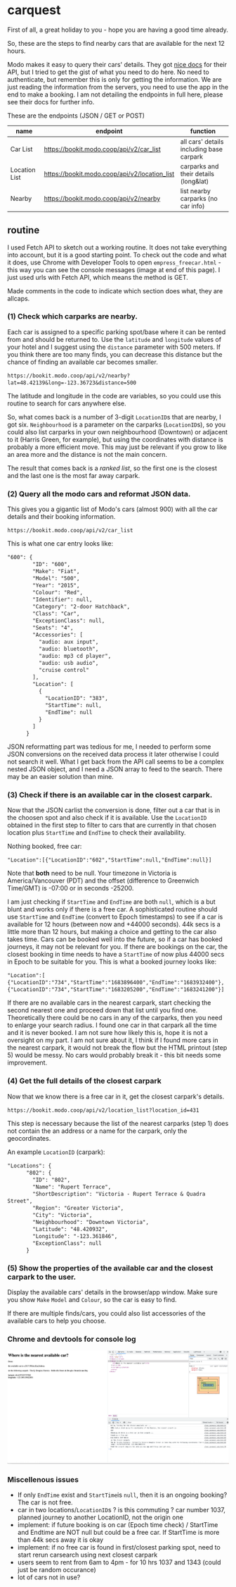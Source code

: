 # carquest
First of all, a great holiday to you - hope you are having a good time already.

So, these are the steps to find nearby cars that are available for the next 12 hours.

Modo makes it easy to query their cars' details. They got [nice docs](https://bookit.modo.coop/api/v2#car_list) for their API, but I tried to get the gist of what you need to do here. No need to authenticate, but remember this is only for getting the information. We are just reading the information from the servers, you need to use the app in the end to make a booking. I am not detailing the endpoints in full here, please see their docs for further info.

These are the endpoints (JSON / GET or POST) 

|  name |  endpoint |  function |
|---|---|---|
|  Car List | https://bookit.modo.coop/api/v2/car_list |  all cars' details including base carpark|
|  Location List | https://bookit.modo.coop/api/v2/location_list  |  carparks and their details (long&lat)|
|  Nearby | https://bookit.modo.coop/api/v2/nearby  | list nearby carparks (no car info)|

## routine

I used Fetch API to sketch out a working routine. It does not take everything into account, but it is a good starting point. To check out the code and what it does, use Chrome with Developer Tools to open `empress_freecar.html` - this way you can see the console messages (image at end of this page). I just used urls with Fetch API, which means the method is GET. 

Made comments in the code to indicate which section does what, they are allcaps.
### (1) Check which carparks are nearby. 
Each car is assigned to a specific parking spot/base where it can be rented from and should be returned to. Use the `latitude` and `longitude` values of your hotel and I suggest using the `distance` parameter with 500 meters. If you think there are too many finds, you can decrease this distance but the chance of finding an available car becomes smaller.
```
https://bookit.modo.coop/api/v2/nearby?lat=48.42139&long=-123.36723&distance=500
```
The latitude and longitude in the code are variables, so you could use this routine to search for cars anywhere else.

So, what comes back is a number of 3-digit `LocationID`s that are nearby, I got six. 
`Neighbourhood` is a parameter on the carparks (`LocationID`s), so you could also list carparks in your own neighbourhood (Downtown) or adjacent to it (Harris Green, for example), but using the coordinates with distance is probably a more efficient move. This may just be relevant if you grow to like an area more and the distance is not the main concern.

The result that comes back is a *ranked list*, so the first one is the closest and the last one is the most far away carpark. 

### (2) Query all the modo cars and reformat JSON data. 
This gives you a gigantic list of Modo's cars (almost 900) with all the car details and their booking information.
```
https://bookit.modo.coop/api/v2/car_list
```
This is what one car entry looks like:
```
"600": {
        "ID": "600",
        "Make": "Fiat",
        "Model": "500",
        "Year": "2015",
        "Colour": "Red",
        "Identifier": null,
        "Category": "2-door Hatchback",
        "Class": "Car",
        "ExceptionClass": null,
        "Seats": "4",
        "Accessories": [
          "audio: aux input",
          "audio: bluetooth",
          "audio: mp3 cd player",
          "audio: usb audio",
          "cruise control"
        ],
        "Location": [
          {
            "LocationID": "383",
            "StartTime": null,
            "EndTime": null
          }
        ]
      }
```

JSON reformatting part was tedious for me, I needed to perform some JSON conversions on the received data process it later otherwise I could not search it well. What I get back from the API call seems to be a complex nested JSON object, and I need a JSON array to feed to the search. There may be an easier solution than mine.

### (3) Check if there is an available car in the closest carpark.

Now that the JSON carlist the conversion is done, filter out a car that is in the choosen spot and also check if it is available. Use the `LocationID` obtained in the first step to filter to cars that are currently in that chosen location plus `StartTime` and `EndTime` to check their availability.

Nothing booked, free car:
```
"Location":[{"LocationID":"602","StartTime":null,"EndTime":null}]
```
Note that **both** need to be null. Your timezone in Victoria is America/Vancouver (PDT) and the offset (difference to Greenwich Time/GMT) is -07:00 or in seconds -25200.

I am just checking if `StartTime` and `EndTime` are both `null`, which is a but blunt and works only if there is a free car. A sophisticated routine should use `StartTime` and `EndTime` (convert to Epoch timestamps) to see if a car is available for 12 hours (between now and +44000 seconds). 44k secs is a little more than 12 hours, but making a choice and getting to the car also takes time. Cars can be booked well into the future, so if a car has booked journeys, it may not be relevant for you. If there are bookings on the car, the closest booking in time needs to have a `StartTime` of now plus 44000 secs in Epoch to be suitable for you. This is what a booked journey looks like:
```
"Location":[
{"LocationID":"734","StartTime":"1683896400","EndTime":"1683932400"},
{"LocationID":"734","StartTime":"1683205200","EndTime":"1683241200"}]
```
If there are no available cars in the nearest carpark, start checking the second nearest one and proceed down that list until you find one. Theoretically there could be no cars in any of the carparks, then you need to enlarge your search radius. I found one car in that carpark all the time and it is never booked. I am not sure how likely this is, hope it is not a oversight on my part. I am not sure about it, I think if I found more cars in the nearest carpark, it would not break the flow but the HTML printout (step 5) would be messy. No cars would probably break it - this bit needs some improvement.
### (4) Get the full details of the closest carpark
Now that we know there is a free car in it, get the closest carpark's details.
```
https://bookit.modo.coop/api/v2/location_list?location_id=431
```
This step is necessary because the list of the nearest carparks (step 1) does not contain the an address or a name for the carpark, only the geocordinates.

An example `LocationID` (carpark):
```
"Locations": {
      "802": {
        "ID": "802",
        "Name": "Rupert Terrace",
        "ShortDescription": "Victoria - Rupert Terrace & Quadra Street",
        "Region": "Greater Victoria",
        "City": "Victoria",
        "Neighbourhood": "Downtown Victoria",
        "Latitude": "48.420932",
        "Longitude": "-123.361846",
        "ExceptionClass": null
      }
```
### (5) Show the properties of the available car and the closest carpark to the user.
Display the available cars' details in the browser/app window. Make sure you show `Make` `Model` and `Colour`, so the car is easy to find.

If there are multiple finds/cars, you could also list accessories of the available cars to help you choose.

### Chrome and devtools for console log
![Chrome and devtools](chrome_devtool.png "Chrome and devtools")

### Miscellenous issues

- If only `EndTime` exist and `StartTime`is `null`, then it is an ongoing booking? The car is not free.
- car in two locations/`LocationID`s ? is this commuting ? car number 1037, planned journey to another LocationID, not the origin one
- implement: if future booking is on car (Epoch time check) / StartTime and Endtime are NOT null but could be a free car. If StartTime is more than 44k secs away it is okay 
- implement:  if no free car is found in first/closest parking spot, need to start rerun carsearch using next closest carpark
- users seem to rent from 6am to 4pm - for 10 hrs 1037 and 1343 (could just be random occurance)
- lot of cars not in use?
